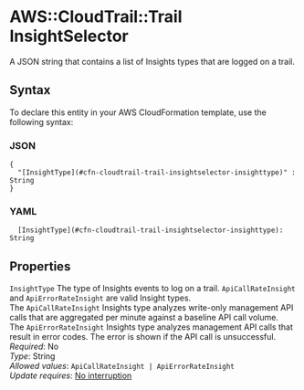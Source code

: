 # AWS::CloudTrail::Trail InsightSelector<a name="aws-properties-cloudtrail-trail-insightselector"></a>

A JSON string that contains a list of Insights types that are logged on a trail\.

## Syntax<a name="aws-properties-cloudtrail-trail-insightselector-syntax"></a>

To declare this entity in your AWS CloudFormation template, use the following syntax:

### JSON<a name="aws-properties-cloudtrail-trail-insightselector-syntax.json"></a>

```
{
  "[InsightType](#cfn-cloudtrail-trail-insightselector-insighttype)" : String
}
```

### YAML<a name="aws-properties-cloudtrail-trail-insightselector-syntax.yaml"></a>

```
  [InsightType](#cfn-cloudtrail-trail-insightselector-insighttype): String
```

## Properties<a name="aws-properties-cloudtrail-trail-insightselector-properties"></a>

`InsightType` <a name="cfn-cloudtrail-trail-insightselector-insighttype"></a>
The type of Insights events to log on a trail\. `ApiCallRateInsight` and `ApiErrorRateInsight` are valid Insight types\.  
The `ApiCallRateInsight` Insights type analyzes write\-only management API calls that are aggregated per minute against a baseline API call volume\.  
The `ApiErrorRateInsight` Insights type analyzes management API calls that result in error codes\. The error is shown if the API call is unsuccessful\.  
_Required_: No  
_Type_: String  
_Allowed values_: `ApiCallRateInsight | ApiErrorRateInsight`  
_Update requires_: [No interruption](https://docs.aws.amazon.com/AWSCloudFormation/latest/UserGuide/using-cfn-updating-stacks-update-behaviors.html#update-no-interrupt)
